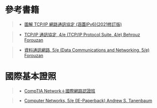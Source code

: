 
# 參考書籍

>* [圖解 TCP/IP 網路通訊協定 (涵蓋IPv6)(2021修訂版)](https://www.tenlong.com.tw/products/9789865027063?list_name=sp)

>* [TCP/IP 通訊協定, 4/e (TCP/IP Protocol Suite, 4/e) Behrouz Forouzan ](https://www.tenlong.com.tw/products/9789861577432?list_name=srh)

>* [資料通訊網路, 5/e (Data Communications and Networking, 5/e) Forouzan](https://www.tenlong.com.tw/products/9789861579856?list_name=srh)

#  國際基本證照

>* [CompTIA Network＋國際網路認證班](https://www.uuu.com.tw/Course/Show/1672/CompTIA-Network-%E5%9C%8B%E9%9A%9B%E7%B6%B2%E8%B7%AF%E8%AA%8D%E8%AD%89%E7%8F%AD)

>* [Computer Networks, 5/e (IE-Paperback) Andrew S. Tanenbaum](https://www.tenlong.com.tw/products/9780132553179?list_name=srh)
